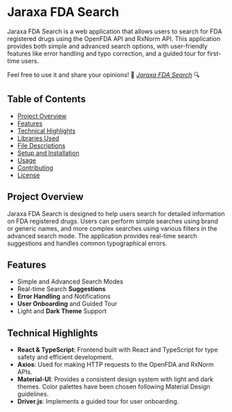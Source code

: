 # Jaraxa FDA Search

Jaraxa FDA Search is a web application that allows users to search for FDA registered drugs using the OpenFDA API and RxNorm API. This application provides both simple and advanced search options, with user-friendly features like error handling and typo correction, and a guided tour for first-time users.

Feel free to use it and share your opinions!
🔗 [*Jaraxa FDA Search*](https://jaraxa-fda.vercel.app) 🔍

## Table of Contents

- [Project Overview](#project-overview)
- [Features](#features)
- [Technical Highlights](#technical-highlights)
- [Libraries Used](#libraries-used)
- [File Descriptions](#file-descriptions)
- [Setup and Installation](#setup-and-installation)
- [Usage](#usage)
- [Contributing](#contributing)
- [License](#license)

## Project Overview

Jaraxa FDA Search is designed to help users search for detailed information on FDA registered drugs. Users can perform simple searches using brand or generic names, and more complex searches using various filters in the advanced search mode. The application provides real-time search suggestions and handles common typographical errors.

## Features

- Simple and Advanced Search Modes
- Real-time Search **Suggestions**
- **Error Handling** and Notifications
- **User Onboarding** and Guided Tour
- Light and **Dark Theme** Support

## Technical Highlights

- **React & TypeScript**: Frontend built with React and TypeScript for type safety and efficient development.
- **Axios**: Used for making HTTP requests to the OpenFDA and RxNorm APIs.
- **Material-UI**: Provides a consistent design system with light and dark themes. Color palettes have been chosen following Material Design guidelines.
- **Driver.js**: Implements a guided tour for user onboarding.
